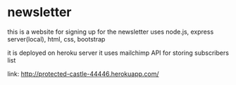 # newsletter
this is a website for signing up for the newsletter
uses node.js, express server(local), html, css, bootstrap

it is deployed on heroku server
it uses mailchimp API for storing subscribers list

link: http://protected-castle-44446.herokuapp.com/
